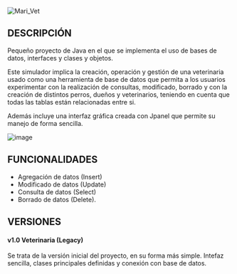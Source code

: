 ![Mari_Vet](https://github.com/LittleMari/Mari_Vet/assets/134427300/bd6cc0ed-7076-4d3a-abbb-2bf875b9f4cb)

## DESCRIPCIÓN
Pequeño proyecto de Java en el que se implementa el uso de bases de datos, interfaces y clases y objetos.

Este simulador implica la creación, operación y gestión de una veterinaria usado como una herramienta de base de datos que permita a los usuarios experimentar con la realización de consultas, modificado, borrado y con la creación de distintos perros, dueños y veterinarios, teniendo en cuenta que todas las tablas están relacionadas entre si. 

Además incluye una interfaz gráfica creada con Jpanel que permite su manejo de forma sencilla.

![image](https://github.com/LittleMari/Mari_Vet/assets/134427300/3c214a39-f9bc-4eda-80dd-6f417f9025ca)


## FUNCIONALIDADES
- Agregación de datos (Insert)
- Modificado de datos (Update)
- Consulta de datos (Select)
- Borrado de datos (Delete).

## VERSIONES

#### v1.0 Veterinaria (Legacy)

Se trata de la versión inicial del proyecto, en su forma más simple. Intefaz sencilla, clases principales definidas y conexión con base de datos. 


